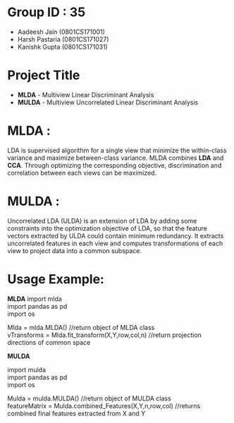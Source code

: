 # Group ID : 35

* Aadeesh Jain (0801CS171001)
* Harsh Pastaria (0801CS171027)
* Kanishk Gupta (0801CS171031)

# Project Title 

* **MLDA** - Multiview Linear Discriminant Analysis
* **MULDA** - Multiview Uncorrelated Linear Discriminant Analysis

# MLDA :

LDA is supervised algorithm for a single view that minimize the within-class variance and maximize between-class variance. MLDA combines **LDA** and **CCA**. Through optimizing the corresponding objective, discrimination and correlation between each views can be maximized. 

# MULDA :

Uncorrelated LDA (ULDA) is an extension of LDA by adding some constraints into the optimization objective of LDA, so that the feature vectors extracted by ULDA could contain minimum redundancy.
It extracts uncorrelated features in each view and computes transformations of each view to project data into a common subspace.


# Usage Example:

**MLDA**
import mlda <br />
import pandas as pd <br />
import os <br />

Mlda = mlda.MLDA()                                  //return object of MLDA class <br />
vTransforms = Mlda.fit_transform(X,Y,row,col,n)     //return projection directions of common space <br />

**MULDA**

import mulda <br />
import pandas as pd <br />
import os <br />

Mulda = mulda.MULDA()                                  //return object of MULDA class <br />
featureMatrix = Mulda.combined_Features(X,Y,n,row,col)     //returns combined final features extracted from X and Y <br />

